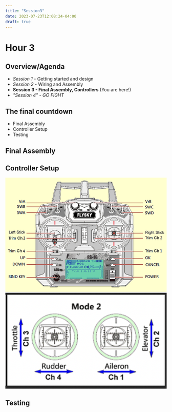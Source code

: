 ```yaml
---
title: "Session3"
date: 2023-07-23T12:08:24-04:00
draft: true
---
```



#  Hour 3

## Overview/Agenda

* *Session 1* - Getting started and design 
* *Session 2* - Wiring and Assembly 
* **Session 3 - Final Assembly, Controllers** (You are here!)
* *"Session 4"* - *GO FIGHT*

## The final countdown
* Final Assembly
* Controller Setup
* Testing

## Final Assembly

## Controller Setup
![Flysky Controller](images/controller.png)
![Channel Mixing](images/channels.png)

## Testing

